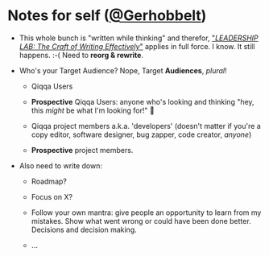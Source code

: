 
# Notes for self ([@Gerhobbelt](https://github.com/GerHobbelt))

- This whole bunch is "written while thinking" and therefor, ["*LEADERSHIP LAB: The Craft of Writing Effectively*"](https://www.youtube.com/watch?v=vtIzMaLkCaM) applies in full force. I know. It still happens.   :-(    Need to **reorg & rewrite**.

- Who's your Target Audience? Nope, Target **Audiences**, *plural*!

  + Qiqqa Users
  
  + **Prospective** Qiqqa Users: anyone who's looking and thinking "hey, this *might* be what I'm looking for!" :thinking:
  
  + Qiqqa project members a.k.a. 'developers' (doesn't matter if you're a copy editor, software designer, bug zapper, code creator, *anyone*)
  
  + **Prospective** project members.
  
- Also need to write down: 

  + Roadmap?
  
  + Focus on X?
  
  + Follow your own mantra: give people an opportunity to learn from my mistakes. Show what went wrong or could have been done better. Decisions and decision making.
  
  + ...
  
  
  

